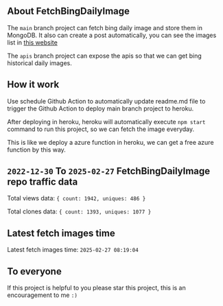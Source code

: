 ## About FetchBingDailyImage

The `main` branch project can fetch bing daily image and store them in MongoDB.
It also can create a post automatically, you can see the images list in [this website](https://oursalbum.netlify.app)

The `apis` branch project can expose the apis so that we can get bing historical daily images.

## How it work

Use schedule Github Action to automatically update readme.md file to trigger the Github Action to deploy main branch project to heroku.

After deploying in heroku, heroku will automatically execute `npm start` command to run this project, so we can fetch the image everyday.

This is like we deploy a azure function in heroku, we can get a free azure function by this way.

## `2022-12-30` To `2025-02-27` FetchBingDailyImage repo traffic data

Total views data: `{ count: 1942, uniques: 486 }`

Total clones data: `{ count: 1393, uniques: 1077 }`

## Latest fetch images time

Latest fetch images time: `2025-02-27 08:19:04`

## To everyone

If this project is helpful to you please star this project, this is an encouragement to me `:)`



